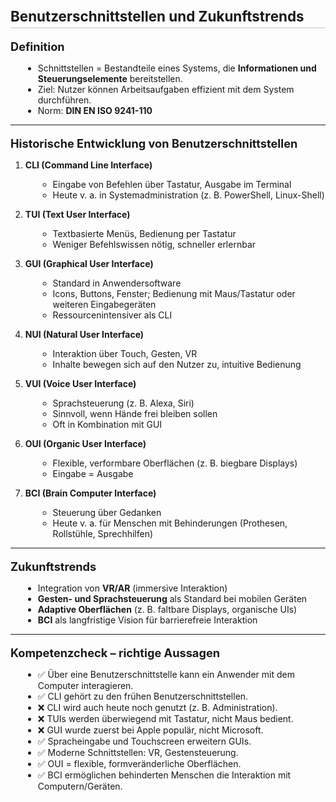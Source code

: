 <style>
h1, h2, h3 {
  font-weight: bold;
  margin-top: 20px;
}
h1 { font-size: 1.6em; border-bottom: 2px solid #ddd; padding-bottom: 4px; }
h2 { font-size: 1.3em; margin-top: 18px; }
h3 { font-size: 1.1em; margin-top: 14px; }
ul { margin: 8px 0 8px 20px; }
blockquote {
  border-left: 4px solid #ccc;
  padding-left: 10px;
  color: #555;
  margin: 10px 0;
}
</style>

# Benutzerschnittstellen und Zukunftstrends

## Definition
- Schnittstellen = Bestandteile eines Systems, die **Informationen und Steuerungselemente** bereitstellen.  
- Ziel: Nutzer können Arbeitsaufgaben effizient mit dem System durchführen.  
- Norm: **DIN EN ISO 9241-110**  

---

## Historische Entwicklung von Benutzerschnittstellen
1. **CLI (Command Line Interface)**  
   - Eingabe von Befehlen über Tastatur, Ausgabe im Terminal  
   - Heute v. a. in Systemadministration (z. B. PowerShell, Linux-Shell)  

2. **TUI (Text User Interface)**  
   - Textbasierte Menüs, Bedienung per Tastatur  
   - Weniger Befehlswissen nötig, schneller erlernbar  

3. **GUI (Graphical User Interface)**  
   - Standard in Anwendersoftware  
   - Icons, Buttons, Fenster; Bedienung mit Maus/Tastatur oder weiteren Eingabegeräten  
   - Ressourcenintensiver als CLI  

4. **NUI (Natural User Interface)**  
   - Interaktion über Touch, Gesten, VR  
   - Inhalte bewegen sich auf den Nutzer zu, intuitive Bedienung  

5. **VUI (Voice User Interface)**  
   - Sprachsteuerung (z. B. Alexa, Siri)  
   - Sinnvoll, wenn Hände frei bleiben sollen  
   - Oft in Kombination mit GUI  

6. **OUI (Organic User Interface)**  
   - Flexible, verformbare Oberflächen (z. B. biegbare Displays)  
   - Eingabe = Ausgabe  

7. **BCI (Brain Computer Interface)**  
   - Steuerung über Gedanken  
   - Heute v. a. für Menschen mit Behinderungen (Prothesen, Rollstühle, Sprechhilfen)  

---

## Zukunftstrends
- Integration von **VR/AR** (immersive Interaktion)  
- **Gesten- und Sprachsteuerung** als Standard bei mobilen Geräten  
- **Adaptive Oberflächen** (z. B. faltbare Displays, organische UIs)  
- **BCI** als langfristige Vision für barrierefreie Interaktion  

---

## Kompetenzcheck – richtige Aussagen
- ✅ Über eine Benutzerschnittstelle kann ein Anwender mit dem Computer interagieren.  
- ✅ CLI gehört zu den frühen Benutzerschnittstellen.  
- ❌ CLI wird auch heute noch genutzt (z. B. Administration).  
- ❌ TUIs werden überwiegend mit Tastatur, nicht Maus bedient.  
- ❌ GUI wurde zuerst bei Apple populär, nicht Microsoft.  
- ✅ Spracheingabe und Touchscreen erweitern GUIs.  
- ✅ Moderne Schnittstellen: VR, Gestensteuerung.  
- ✅ OUI = flexible, formveränderliche Oberflächen.  
- ✅ BCI ermöglichen behinderten Menschen die Interaktion mit Computern/Geräten.  
